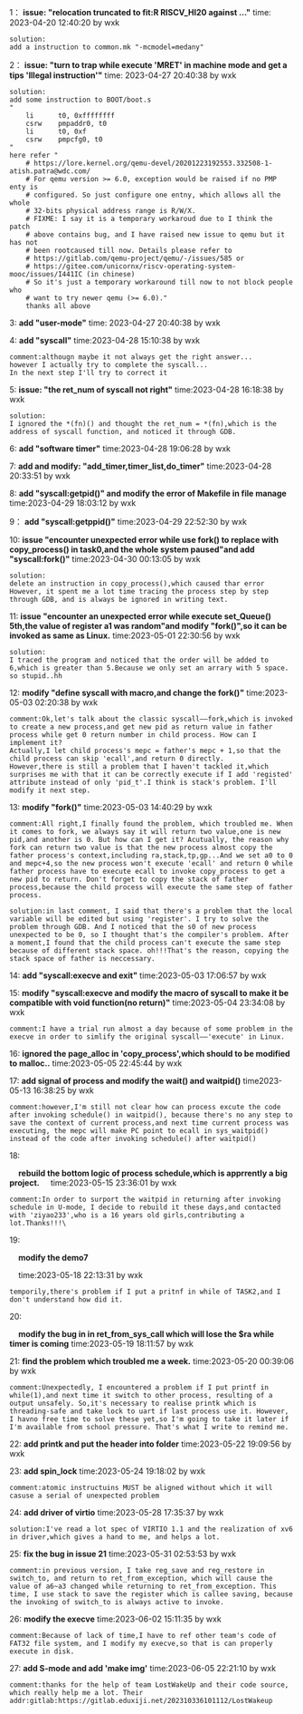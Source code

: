 1：
    **issue:    "relocation truncated to fit:R RISCV_HI20 against ..."**
    time:    2023-04-20 12:40:20 by wxk

    solution:
    add a instruction to common.mk "-mcmodel=medany"

2：
   **issue:    "turn to trap while execute 'MRET' in machine mode and get a tips 'Illegal instruction'"**
    time:    2023-04-27 20:40:38 by wxk

    solution:
    add some instruction to BOOT/boot.s
    "
        li      t0, 0xffffffff
        csrw    pmpaddr0, t0
        li      t0, 0xf
        csrw    pmpcfg0, t0
    "
    here refer "    
        # https://lore.kernel.org/qemu-devel/20201223192553.332508-1-atish.patra@wdc.com/
        # For qemu version >= 6.0, exception would be raised if no PMP enty is
        # configured. So just configure one entny, which allows all the whole
        # 32-bits physical address range is R/W/X.
        # FIXME: I say it is a temporary workaroud due to I think the patch
        # above contains bug, and I have raised new issue to qemu but it has not
        # been rootcaused till now. Details please refer to
        # https://gitlab.com/qemu-project/qemu/-/issues/585 or
        # https://gitee.com/unicornx/riscv-operating-system-mooc/issues/I441IC (in chinese)
        # So it's just a temporary workaround till now to not block people who
        # want to try newer qemu (>= 6.0)."
        thanks all above

3:
    **add "user-mode"**
    time:    2023-04-27 20:40:38 by wxk

4:
   **add "syscall"**
    time:2023-04-28 15:10:38 by wxk

```
comment:althougn maybe it not always get the right answer...
however I actually try to complete the syscall...
In the next step I'll try to correct it
```

5:
   **issue: "the ret_num of syscall not right"**
    time:2023-04-28 16:18:38 by wxk

    solution:
    I ignored the *(fn)() and thought the ret_num = *(fn),which is the address of syscall function, and noticed it through GDB.

6:
   **add "software timer"**
    time:2023-04-28 19:06:28 by wxk

7:
    **add and modify: "add_timer,timer_list,do_timer"**
    time:2023-04-28 20:33:51 by wxk

8:
    **add "syscall:getpid()" and modify the error of Makefile in file manage**
    time:2023-04-29 18:03:12 by wxk

9：
    **add "syscall:getppid()"**
    time:2023-04-29 22:52:30 by wxk

10:
   **issue "encounter unexpected error while use fork() to replace with copy_process() in task0,and the whole system paused"and add "syscall:fork()"**
    time:2023-04-30 00:13:05 by wxk

    solution:
    delete an instruction in copy_process(),which caused thar error
    However, it spent me a lot time tracing the process step by step through GDB, and is always be ignored in writing text.

11:
    **issue "encounter an unexpected error while execute set_Queue() 5th,the value of register a1 was random"and modify "fork()",so it can be invoked as same as Linux.**
    time:2023-05-01 22:30:56 by wxk

    solution:
    I traced the program and noticed that the order will be added to 6,which is greater than 5.Because we only set an arrary with 5 space.
    so stupid..hh

12:
   **modify "define syscall with macro,and change the fork()"**
    time:2023-05-03 02:20:38 by wxk

    comment:Ok,let's talk about the classic syscall——fork,which is invoked to create a new process,and get new pid as return value in father process while get 0 return number in child process. How can I implement it?
    Actually,I let child process's mepc = father's mepc + 1,so that the child process can skip 'ecall',and return 0 directly.
    However,there is still a problem that I haven't tackled it,which surprises me with that it can be correctly execute if I add 'registed' attribute instead of only 'pid_t'.I think is stack's problem. I'll modify it next step.

13:
    **modify "fork()"**
    time:2023-05-03 14:40:29 by wxk

    comment:All right,I finally found the problem, which troubled me. When it comes to fork, we always say it will return two value,one is new pid,and another is 0. But how can I get it? Acutually, the reason why fork can return two value is that the new process almost copy the father process's context,including ra,stack,tp,gp...And we set a0 to 0 and mepc+4,so the new process won't execute 'ecall' and return 0 while father process have to execute ecall to invoke copy_process to get a new pid to return. Don't forget to copy the stack of father process,because the child process will execute the same step of father process.
    
    solution:in last comment, I said that there's a problem that the local variable will be edited but using 'register'. I try to solve the problem through GDB. And I noticed that the s0 of new process unexpected to be 0, so I thought that's the compiler's problem. After a moment,I found that the child process can't execute the same step because of different stack space. oh!!!That's the reason, copying the stack space of father is neccessary.

14:
   **add "syscall:execve and exit"**
    time:2023-05-03 17:06:57 by wxk

15:
    **modify "syscall:execve and modify the macro of syscall to make it be compatible with void function(no return)"**
    time:2023-05-04 23:34:08 by wxk

    comment:I have a trial run almost a day because of some problem in the execve in order to simlify the original syscall——'execute' in Linux.

16:
   **ignored the page_alloc in 'copy_process',which should to be modified to malloc..**
    time:2023-05-05 22:45:44 by wxk

17:
    **add signal of process and modify the wait() and waitpid()**
    time2023-05-13 16:38:25 by wxk

```
comment:however,I'm still not clear how can process excute the code after invoking schedule() in waitpid(), because there's no any step to save the context of current process,and next time current process was executing, the mepc will make PC point to ecall in sys_waitpid() instead of the code after invoking schedule() after waitpid()
```

18:

    **rebuild the bottom logic of process schedule,which is apprrently a big project.** 
    time:2023-05-15 23:36:01 by wxk

```
comment:In order to surport the waitpid in returning after invoking schedule in U-mode, I decide to rebuild it these days,and contacted with 'ziyao233',who is a 16 years old girls,contributing a lot.Thanks!!!\
```

19:

    **modify the demo7**

    time:2023-05-18 22:13:31 by wxk

```
temporily,there's problem if I put a pritnf in while of TASK2,and I don't understand how did it.
```

20:

    **modify the bug in in ret_from_sys_call which will lose the $ra while timer is coming**
    time:2023-05-19 18:11:57 by wxk

21:
    **find the problem which troubled me a week.**
    time:2023-05-20 00:39:06 by wxk

```
comment:Unexpectedly, I encountered a problem if I put printf in while(1),and next time it switch to other process, resulting of a output unsafely. So,it's necessary to realise printk which is threading-safe and take lock to uart if last process use it. However, I havno free time to solve these yet,so I'm going to take it later if I'm available from school pressure. That's what I write to remind me.
```

22:
    **add printk and put the header into folder**
    time:2023-05-22 19:09:56 by wxk 
    
23:
		**add spin_lock**
		time:2023-05-24 19:18:02 by wxk
```
comment:atomic instructuins MUST be aligned without which it will casuse a serial of unexpected problem
```

24:
		**add driver of virtio**
		time:2023-05-28 17:35:37 by wxk

```
solution:I've read a lot spec of VIRTIO 1.1 and the realization of xv6 in driver,which gives a hand to me, and helps a lot.
```

25:
		**fix the bug in issue 21**
		time:2023-05-31 02:53:53 by wxk
		
```
comment:in previous version, I take reg_save and reg_restore in switch_to, and return to ret_from_exception, which will cause the value of a6~a3 changed while returning to ret_from_exception. This time, I use stack to save the register which is callee saving, because the invoking of switch_to is always active to invoke.
```

26:
		**modify the execve**
		time:2023-06-02 15:11:35 by wxk
```
comment:Because of lack of time,I have to ref other team's code of FAT32 file system, and I modify my execve,so that is can properly execute in disk.
```

27:
		**add S-mode and add 'make img'**
		time:2023-06-05 22:21:10 by wxk
```
comment:thanks for the help of team LostWakeUp and their code source, which really help me a lot. Their addr:gitlab:https://gitlab.eduxiji.net/202310336101112/LostWakeup
```
